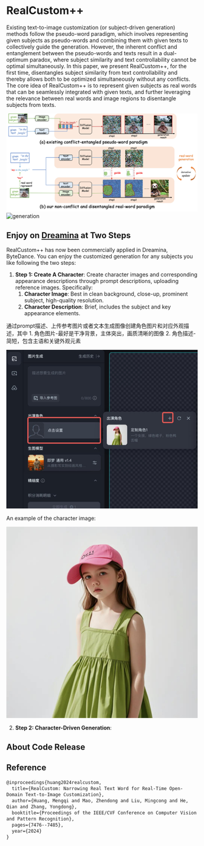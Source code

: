 # RealCustom++

Existing text-to-image customization (or subject-driven generation) methods follow the pseudo-word paradigm, 
which involves representing given subjects as pseudo-words and combining them with given texts to collectively guide the generation.
However, the inherent conflict and entanglement between the pseudo-words and texts result in a dual-optimum paradox, where subject similarity and text controllability cannot be optimal simultaneously.
In this paper, we present RealCustom++, for the first time, disentangles subject similarity from text controllability and thereby allows both to be optimized simultaneously without any conflicts.
The core idea of RealCustom++ is to represent given subjects as real words that can be seamlessly integrated with given texts, 
and further leveraging the relevance between real words and image regions to disentangle subjects from texts. 

![motivation](assets/motivation.jpg)
![generation](assets/generation.jpg)

## Enjoy on [Dreamina](https://jimeng.jianying.com/ai-tool/home) at Two Steps
RealCustom++ has now been commercially applied in Dreamina, ByteDance. 
You can enjoy the customized generation for any subjects you like following the two steps:

1. **Step 1: Create A Character**: 
Create character images and corresponding appearance descriptions through prompt descriptions, uploading reference images. Specifically:
    1. **Character Image**: Best in clean background, close-up, prominent subject, high-quality resolution.
    2. **Character Description**: Brief, includes the subject and key appearance elements.

通过prompt描述、上传参考图片或者文本生成图像创建角色图片和对应外观描述，其中
    1. 角色图片-最好是干净背景，主体突出，画质清晰的图像
    2. 角色描述-简短，包含主语和关键外观元素

![character](assets/dreamina_character1.jpeg)

An example of the character image:

![character_image](assets/dreamina_character_example.jpeg)

2. **Step 2: Character-Driven Generation**:


## About Code Release

## Reference

```
@inproceedings{huang2024realcustom,
  title={RealCustom: Narrowing Real Text Word for Real-Time Open-Domain Text-to-Image Customization},
  author={Huang, Mengqi and Mao, Zhendong and Liu, Mingcong and He, Qian and Zhang, Yongdong},
  booktitle={Proceedings of the IEEE/CVF Conference on Computer Vision and Pattern Recognition},
  pages={7476--7485},
  year={2024}
}
```